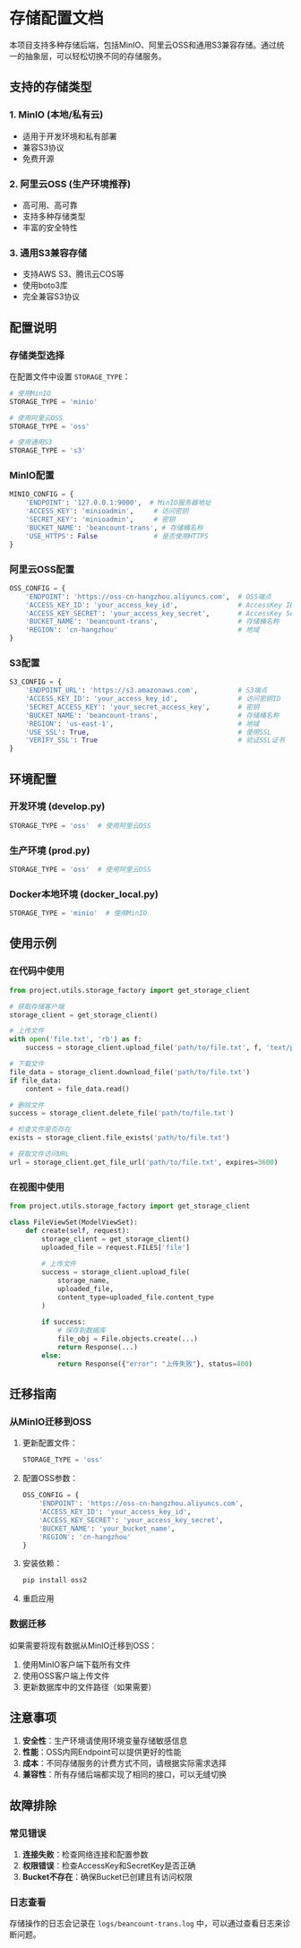 # 存储配置文档

本项目支持多种存储后端，包括MinIO、阿里云OSS和通用S3兼容存储。通过统一的抽象层，可以轻松切换不同的存储服务。

## 支持的存储类型

### 1. MinIO (本地/私有云)
- 适用于开发环境和私有部署
- 兼容S3协议
- 免费开源

### 2. 阿里云OSS (生产环境推荐)
- 高可用、高可靠
- 支持多种存储类型
- 丰富的安全特性

### 3. 通用S3兼容存储
- 支持AWS S3、腾讯云COS等
- 使用boto3库
- 完全兼容S3协议

## 配置说明

### 存储类型选择

在配置文件中设置 `STORAGE_TYPE`：

```python
# 使用MinIO
STORAGE_TYPE = 'minio'

# 使用阿里云OSS
STORAGE_TYPE = 'oss'

# 使用通用S3
STORAGE_TYPE = 's3'
```

### MinIO配置

```python
MINIO_CONFIG = {
    'ENDPOINT': '127.0.0.1:9000',  # MinIO服务器地址
    'ACCESS_KEY': 'minioadmin',     # 访问密钥
    'SECRET_KEY': 'minioadmin',     # 密钥
    'BUCKET_NAME': 'beancount-trans', # 存储桶名称
    'USE_HTTPS': False              # 是否使用HTTPS
}
```

### 阿里云OSS配置

```python
OSS_CONFIG = {
    'ENDPOINT': 'https://oss-cn-hangzhou.aliyuncs.com',  # OSS端点
    'ACCESS_KEY_ID': 'your_access_key_id',               # AccessKey ID
    'ACCESS_KEY_SECRET': 'your_access_key_secret',       # AccessKey Secret
    'BUCKET_NAME': 'beancount-trans',                    # 存储桶名称
    'REGION': 'cn-hangzhou'                              # 地域
}
```

### S3配置

```python
S3_CONFIG = {
    'ENDPOINT_URL': 'https://s3.amazonaws.com',          # S3端点
    'ACCESS_KEY_ID': 'your_access_key_id',               # 访问密钥ID
    'SECRET_ACCESS_KEY': 'your_secret_access_key',       # 密钥
    'BUCKET_NAME': 'beancount-trans',                    # 存储桶名称
    'REGION': 'us-east-1',                               # 地域
    'USE_SSL': True,                                     # 使用SSL
    'VERIFY_SSL': True                                   # 验证SSL证书
}
```

## 环境配置

### 开发环境 (develop.py)
```python
STORAGE_TYPE = 'oss'  # 使用阿里云OSS
```

### 生产环境 (prod.py)
```python
STORAGE_TYPE = 'oss'  # 使用阿里云OSS
```

### Docker本地环境 (docker_local.py)
```python
STORAGE_TYPE = 'minio'  # 使用MinIO
```

## 使用示例

### 在代码中使用

```python
from project.utils.storage_factory import get_storage_client

# 获取存储客户端
storage_client = get_storage_client()

# 上传文件
with open('file.txt', 'rb') as f:
    success = storage_client.upload_file('path/to/file.txt', f, 'text/plain')

# 下载文件
file_data = storage_client.download_file('path/to/file.txt')
if file_data:
    content = file_data.read()

# 删除文件
success = storage_client.delete_file('path/to/file.txt')

# 检查文件是否存在
exists = storage_client.file_exists('path/to/file.txt')

# 获取文件访问URL
url = storage_client.get_file_url('path/to/file.txt', expires=3600)
```

### 在视图中使用

```python
from project.utils.storage_factory import get_storage_client

class FileViewSet(ModelViewSet):
    def create(self, request):
        storage_client = get_storage_client()
        uploaded_file = request.FILES['file']
        
        # 上传文件
        success = storage_client.upload_file(
            storage_name,
            uploaded_file,
            content_type=uploaded_file.content_type
        )
        
        if success:
            # 保存到数据库
            file_obj = File.objects.create(...)
            return Response(...)
        else:
            return Response({"error": "上传失败"}, status=400)
```

## 迁移指南

### 从MinIO迁移到OSS

1. 更新配置文件：
   ```python
   STORAGE_TYPE = 'oss'
   ```

2. 配置OSS参数：
   ```python
   OSS_CONFIG = {
       'ENDPOINT': 'https://oss-cn-hangzhou.aliyuncs.com',
       'ACCESS_KEY_ID': 'your_access_key_id',
       'ACCESS_KEY_SECRET': 'your_access_key_secret',
       'BUCKET_NAME': 'your_bucket_name',
       'REGION': 'cn-hangzhou'
   }
   ```

3. 安装依赖：
   ```bash
   pip install oss2
   ```

4. 重启应用

### 数据迁移

如果需要将现有数据从MinIO迁移到OSS：

1. 使用MinIO客户端下载所有文件
2. 使用OSS客户端上传文件
3. 更新数据库中的文件路径（如果需要）

## 注意事项

1. **安全性**：生产环境请使用环境变量存储敏感信息
2. **性能**：OSS内网Endpoint可以提供更好的性能
3. **成本**：不同存储服务的计费方式不同，请根据实际需求选择
4. **兼容性**：所有存储后端都实现了相同的接口，可以无缝切换

## 故障排除

### 常见错误

1. **连接失败**：检查网络连接和配置参数
2. **权限错误**：检查AccessKey和SecretKey是否正确
3. **Bucket不存在**：确保Bucket已创建且有访问权限

### 日志查看

存储操作的日志会记录在 `logs/beancount-trans.log` 中，可以通过查看日志来诊断问题。
